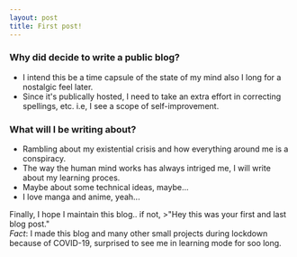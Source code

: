 ```yaml
---
layout: post
title: First post!
---
```

### Why did decide to write a public blog?
* I intend this be a time capsule of the state of my mind also I long for a nostalgic feel later.
* Since it's publically hosted, I need to take an extra effort in correcting spellings, etc. i.e, I see a scope of self-improvement.

### What will I be writing about?
* Rambling about my existential crisis and how everything around me is a conspiracy.
* The way the human mind works has always intriged me, I will write about my learning proces.
* Maybe about some technical ideas, maybe...
* I love manga and anime, yeah...


Finally, I hope I maintain this blog.. if not, >"Hey this was your first and last blog post."  
_Fact_: I made this blog and many other small projects during lockdown because of COVID-19, surprised to see me in learning mode for soo long.
